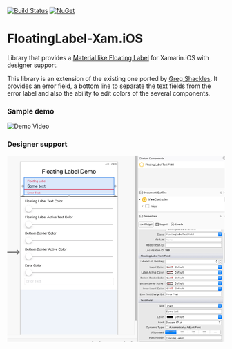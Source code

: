 [![Build Status](https://zleaopereira.visualstudio.com/CrossDevelopment/_apis/build/status/FloatingLabel-Xam.iOS)](https://zleaopereira.visualstudio.com/CrossDevelopment/_build/latest?definitionId=2)
[![NuGet](https://img.shields.io/nuget/v/FloatingLabel-Xam.iOS.svg)](https://www.nuget.org/packages/FloatingLabel-Xam.iOS/)

# FloatingLabel-Xam.iOS

Library that provides a [Material like Floating Label](https://material.io/develop/web/components/input-controls/floating-label/) for Xamarin.iOS with designer support. 

This library is an extension of the existing one ported by [Greg Shackles](https://github.com/gshackles/FloatLabeledEntry). It provides an error field, a bottom line to separate the text fields from the error label and also the ability to edit colors of the several components.

### Sample demo
![Demo Video](media/FloatingLabelDemo.gif)

### Designer support
![Designer properties screenshot](media/DesignerPropertiesScreenshot.png)
